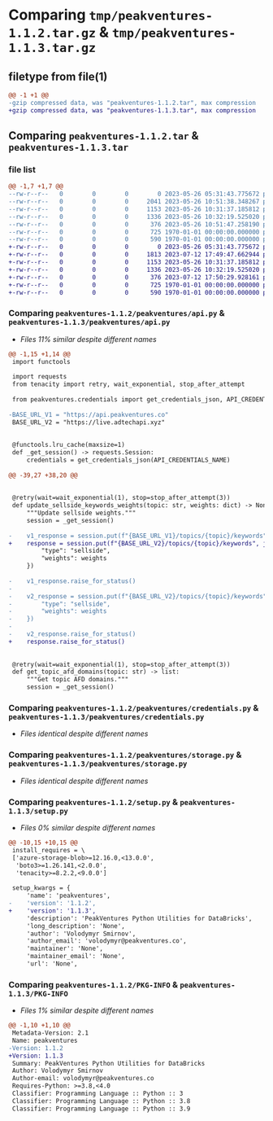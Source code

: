 # Comparing `tmp/peakventures-1.1.2.tar.gz` & `tmp/peakventures-1.1.3.tar.gz`

## filetype from file(1)

```diff
@@ -1 +1 @@
-gzip compressed data, was "peakventures-1.1.2.tar", max compression
+gzip compressed data, was "peakventures-1.1.3.tar", max compression
```

## Comparing `peakventures-1.1.2.tar` & `peakventures-1.1.3.tar`

### file list

```diff
@@ -1,7 +1,7 @@
--rw-r--r--   0        0        0        0 2023-05-26 05:31:43.775672 peakventures-1.1.2/peakventures/__init__.py
--rw-r--r--   0        0        0     2041 2023-05-26 10:51:38.348267 peakventures-1.1.2/peakventures/api.py
--rw-r--r--   0        0        0     1153 2023-05-26 10:31:37.185812 peakventures-1.1.2/peakventures/credentials.py
--rw-r--r--   0        0        0     1336 2023-05-26 10:32:19.525020 peakventures-1.1.2/peakventures/storage.py
--rw-r--r--   0        0        0      376 2023-05-26 10:51:47.258190 peakventures-1.1.2/pyproject.toml
--rw-r--r--   0        0        0      725 1970-01-01 00:00:00.000000 peakventures-1.1.2/setup.py
--rw-r--r--   0        0        0      590 1970-01-01 00:00:00.000000 peakventures-1.1.2/PKG-INFO
+-rw-r--r--   0        0        0        0 2023-05-26 05:31:43.775672 peakventures-1.1.3/peakventures/__init__.py
+-rw-r--r--   0        0        0     1813 2023-07-12 17:49:47.662944 peakventures-1.1.3/peakventures/api.py
+-rw-r--r--   0        0        0     1153 2023-05-26 10:31:37.185812 peakventures-1.1.3/peakventures/credentials.py
+-rw-r--r--   0        0        0     1336 2023-05-26 10:32:19.525020 peakventures-1.1.3/peakventures/storage.py
+-rw-r--r--   0        0        0      376 2023-07-12 17:50:29.928161 peakventures-1.1.3/pyproject.toml
+-rw-r--r--   0        0        0      725 1970-01-01 00:00:00.000000 peakventures-1.1.3/setup.py
+-rw-r--r--   0        0        0      590 1970-01-01 00:00:00.000000 peakventures-1.1.3/PKG-INFO
```

### Comparing `peakventures-1.1.2/peakventures/api.py` & `peakventures-1.1.3/peakventures/api.py`

 * *Files 11% similar despite different names*

```diff
@@ -1,15 +1,14 @@
 import functools
 
 import requests
 from tenacity import retry, wait_exponential, stop_after_attempt
 
 from peakventures.credentials import get_credentials_json, API_CREDENTIALS_NAME
 
-BASE_URL_V1 = "https://api.peakventures.co"
 BASE_URL_V2 = "https://live.adtechapi.xyz"
 
 
 @functools.lru_cache(maxsize=1)
 def _get_session() -> requests.Session:
     credentials = get_credentials_json(API_CREDENTIALS_NAME)
 
@@ -39,27 +38,20 @@
 
 
 @retry(wait=wait_exponential(1), stop=stop_after_attempt(3))
 def update_sellside_keywords_weights(topic: str, weights: dict) -> None:
     """Update sellside weights."""
     session = _get_session()
 
-    v1_response = session.put(f"{BASE_URL_V1}/topics/{topic}/keywords", json={
+    response = session.put(f"{BASE_URL_V2}/topics/{topic}/keywords", json={
         "type": "sellside",
         "weights": weights
     })
 
-    v1_response.raise_for_status()
-
-    v2_response = session.put(f"{BASE_URL_V2}/topics/{topic}/keywords", json={
-        "type": "sellside",
-        "weights": weights
-    })
-
-    v2_response.raise_for_status()
+    response.raise_for_status()
 
 
 @retry(wait=wait_exponential(1), stop=stop_after_attempt(3))
 def get_topic_afd_domains(topic: str) -> list:
     """Get topic AFD domains."""
     session = _get_session()
```

### Comparing `peakventures-1.1.2/peakventures/credentials.py` & `peakventures-1.1.3/peakventures/credentials.py`

 * *Files identical despite different names*

### Comparing `peakventures-1.1.2/peakventures/storage.py` & `peakventures-1.1.3/peakventures/storage.py`

 * *Files identical despite different names*

### Comparing `peakventures-1.1.2/setup.py` & `peakventures-1.1.3/setup.py`

 * *Files 0% similar despite different names*

```diff
@@ -10,15 +10,15 @@
 install_requires = \
 ['azure-storage-blob>=12.16.0,<13.0.0',
  'boto3>=1.26.141,<2.0.0',
  'tenacity>=8.2.2,<9.0.0']
 
 setup_kwargs = {
     'name': 'peakventures',
-    'version': '1.1.2',
+    'version': '1.1.3',
     'description': 'PeakVentures Python Utilities for DataBricks',
     'long_description': 'None',
     'author': 'Volodymyr Smirnov',
     'author_email': 'volodymyr@peakventures.co',
     'maintainer': 'None',
     'maintainer_email': 'None',
     'url': 'None',
```

### Comparing `peakventures-1.1.2/PKG-INFO` & `peakventures-1.1.3/PKG-INFO`

 * *Files 1% similar despite different names*

```diff
@@ -1,10 +1,10 @@
 Metadata-Version: 2.1
 Name: peakventures
-Version: 1.1.2
+Version: 1.1.3
 Summary: PeakVentures Python Utilities for DataBricks
 Author: Volodymyr Smirnov
 Author-email: volodymyr@peakventures.co
 Requires-Python: >=3.8,<4.0
 Classifier: Programming Language :: Python :: 3
 Classifier: Programming Language :: Python :: 3.8
 Classifier: Programming Language :: Python :: 3.9
```

